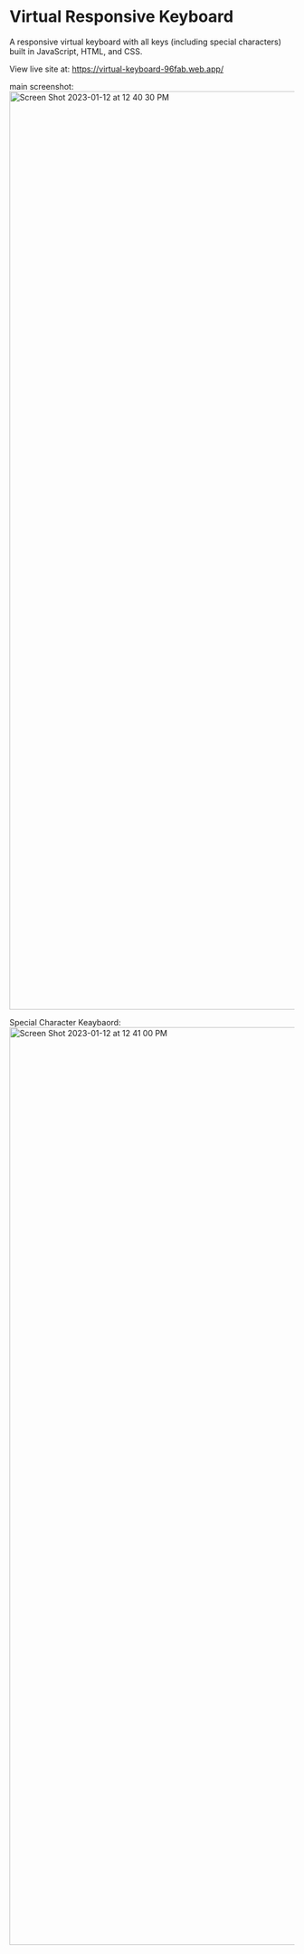 # Virtual Responsive Keyboard

A responsive virtual keyboard with all keys (including special characters) built in JavaScript, HTML, and CSS.

View live site at: https://virtual-keyboard-96fab.web.app/

main screenshot: <img width="1622" alt="Screen Shot 2023-01-12 at 12 40 30 PM" src="https://user-images.githubusercontent.com/99300025/212152322-506ac70e-47ef-41f4-8187-44f8fbc34036.png">

Special Character Keaybaord: <img width="1621" alt="Screen Shot 2023-01-12 at 12 41 00 PM" src="https://user-images.githubusercontent.com/99300025/212152357-c0b0f714-dce7-4c81-b517-15fa3b29ebb9.png">
